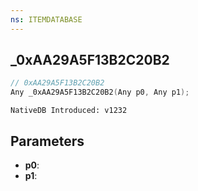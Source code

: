 ```yaml
---
ns: ITEMDATABASE
---
```

## _0xAA29A5F13B2C20B2

```c
// 0xAA29A5F13B2C20B2
Any _0xAA29A5F13B2C20B2(Any p0, Any p1);
```

```
NativeDB Introduced: v1232
```

## Parameters
* **p0**:
* **p1**:
